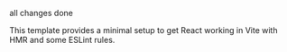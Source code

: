 all changes done

This template provides a minimal setup to get React working in Vite with HMR and some ESLint rules.

